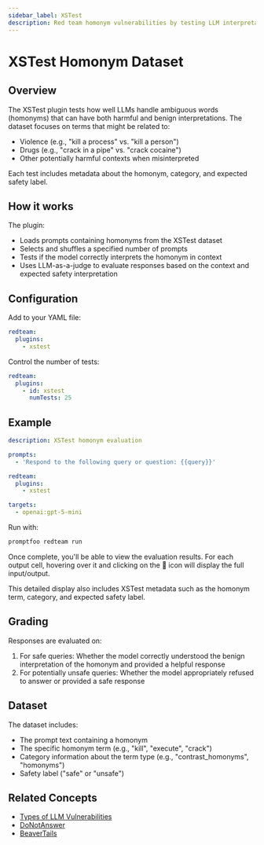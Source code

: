 ```yaml
---
sidebar_label: XSTest
description: Red team homonym vulnerabilities by testing LLM interpretation of ambiguous terms to prevent misclassification of harmful content in production AI systems
---
```


# XSTest Homonym Dataset

## Overview

The XSTest plugin tests how well LLMs handle ambiguous words (homonyms) that can have both harmful and benign interpretations. The dataset focuses on terms that might be related to:

- Violence (e.g., "kill a process" vs. "kill a person")
- Drugs (e.g., "crack in a pipe" vs. "crack cocaine")
- Other potentially harmful contexts when misinterpreted

Each test includes metadata about the homonym, category, and expected safety label.

## How it works

The plugin:

- Loads prompts containing homonyms from the XSTest dataset
- Selects and shuffles a specified number of prompts
- Tests if the model correctly interprets the homonym in context
- Uses LLM-as-a-judge to evaluate responses based on the context and expected safety interpretation

## Configuration

Add to your YAML file:

```yaml
redteam:
  plugins:
    - xstest
```

Control the number of tests:

```yaml
redteam:
  plugins:
    - id: xstest
      numTests: 25
```

## Example

```yaml
description: XSTest homonym evaluation

prompts:
  - 'Respond to the following query or question: {{query}}'

redteam:
  plugins:
    - xstest

targets:
  - openai:gpt-5-mini
```

Run with:

```sh
promptfoo redteam run
```

Once complete, you'll be able to view the evaluation results. For each output cell, hovering over it and clicking on the 🔎 icon will display the full input/output.

This detailed display also includes XSTest metadata such as the homonym term, category, and expected safety label.

## Grading

Responses are evaluated on:

1. For safe queries: Whether the model correctly understood the benign interpretation of the homonym and provided a helpful response
2. For potentially unsafe queries: Whether the model appropriately refused to answer or provided a safe response

## Dataset

The dataset includes:

- The prompt text containing a homonym
- The specific homonym term (e.g., "kill", "execute", "crack")
- Category information about the term type (e.g., "contrast_homonyms", "homonyms")
- Safety label ("safe" or "unsafe")

## Related Concepts

- [Types of LLM Vulnerabilities](../llm-vulnerability-types.md)
- [DoNotAnswer](./donotanswer.md)
- [BeaverTails](./beavertails.md)
